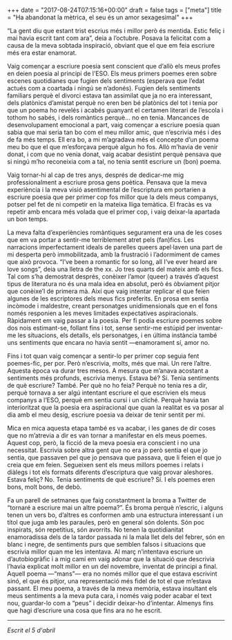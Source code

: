 +++
date = "2017-08-24T07:15:16+00:00"
draft = false
tags = ["meta"]
title = "Ha abandonat la mètrica, el seu és un amor sexagesimal"
+++
<p>“La gent diu que estant trist escrius més i millor però és mentida. Estic feliç i mai havia escrit tant com ara”, deia a l’octubre. Posava la felicitat com a causa de la meva sobtada inspiració, obviant que el que em feia escriure més era estar enamorat.</p>

<p><!-- more --></p>

<p>Vaig començar a escriure poesia sent conscient que d’allò els meus profes en deien poesia al principi de l’ESO. Els meus primers poemes eren sobre escenes quotidianes que fugien dels sentiments (esperava que l’edat actués com a coartada i ningú se n’adonés). Fugien dels sentiments familiars perquè el divorci estava tan assimilat que ja no era interessant, dels platònics d’amistat perquè no eren ben bé platònics del tot i tenia por que un poema ho revelés i acabés guanyant el certamen literari de l’escola i tothom ho sabés, i dels romàntics perquè… no en tenia. Mancances de desenvolupament emocional a part, vaig començar a escriure poesia quan sabia que mai seria tan bo com el meu millor amic, que n’escrivia més i des de fa més temps. Ell era bo, a mi m’agradava més el concepte d’un poema meu bo que el que m’esforçava perquè algun ho fos. Allò m’havia de venir donat, i com que no venia donat, vaig acabar desistint perquè pensava que si ningú m’ho reconeixia com a tal, no tenia sentit escriure un (bon) poema.</p>

<p>Vaig tornar-hi al cap de tres anys, després de dedicar-me mig professionalment a escriure prosa gens poètica. Pensava que la meva experiència i la meva visió asentimental de l’escriptura em portarien a escriure poesia que per primer cop fos millor que la dels meus companys, potser pel fet de ni competir en la mateixa lliga temàtica. El fracàs es va repetir amb encara més volada que el primer cop, i vaig deixar-la apartada un bon temps. </p>

<p>La meva falta d’experiències romàntiques segurament era una de les coses que em va portar a sentir-me terriblement atret pels (fan)fics. Les narracions imperfectament ideals de parelles queers apel·laven una part de mi desperta però immobilitzada, amb la frustració i l’adormiment de cames que això provoca. “I’ve been a romantic for so long, all I’ve ever heard are love songs”, deia una lletra de the xx. Jo tres quarts del mateix amb els fics. Tal com s’ha demostrat després, conèixer l’amor (queer) a través d’aquest tipus de literatura no és una mala idea en absolut, però és òbviament pitjor que conèixe’l de primera mà. Així que vaig intentar replicar el que feien algunes de les escriptores dels meus fics preferits. En prosa em sentia incòmode i maldestre, creant personatges unidimensionals que en el fons només responien a les meves limitades expectatives aspiracionals. Ràpidament em vaig passar a la poesia. Per fi podia escriure poemes sobre dos nois estimant-se, follant fins i tot, sense sentir-me estúpid per inventar-me les situacions, els detalls, els personatges, i en última instància també uns sentiments que encara no havia sentit —enamorament sí, amor no.</p>

<p>Fins i tot quan vaig començar a sentir-lo per primer cop seguia fent poemes-fic, per por. Però n’escrivia, molts, més que mai. Un rere l’altre. Aquesta època va durar tres mesos. A mesura que m’anava acostant a sentiments més profunds, escrivia menys. Estava bé? Sí. Tenia sentiments de què escriure? També. Per què no ho feia? Perquè no tenia res a dir, perquè tornava a ser algú intentant escriure el que escrivien els meus companys a l’ESO, perquè em sentia cursi i un cliché. Perquè havia tan interioritzat que la poesia era aspiracional que quan la realitat es va posar al dia amb el meu desig, escriure poesia va deixar de tenir sentit per mi.  </p>

<p>Mica en mica aquesta etapa també es va acabar, i les ganes de dir coses que no m’atrevia a dir es van tornar a manifestar en els meus poemes. Aquest cop, però, la ficció de la meva poesia era conscient i no una necessitat. Escrivia sobre altra gent que no era jo però sentia el que jo sentia, que passaven pel que jo pensava que passava, que li feien el que jo creia que em feien. Segueixen sent els meus millors poemes i relats i diàlegs i tot els formats diferents d’escriptura que vaig provar aleshores. Estava feliç? No. Tenia sentiments de què escriure? Sí. I els poemes eren bons, molt bons, de debò. </p>

<p>Fa un parell de setmanes que faig constantment la broma a Twitter de “tornaré a escriure mai un altre poema?”. És broma perquè n’escric, i alguns tenen un vers bo, d’altres es conformen amb una estructura interessant i un títol que juga amb les paraules, però en general són dolents. Són poc inspirats, són repetitius, són avorrits. No tenen la quotidianitat enamoradissa dels de la tardor passada ni la mala llet dels del febrer, són en blanc i negre, de sentiments purs que semblen falsos i situacions que escrivia millor quan me les intentava. Al març n’intentava escriure un d’autobiogràfic i a mig camí em vaig adonar que la situació que descrivia l’havia explicat molt millor en un del novembre, inventat de principi a final. Aquell poema —“mans”— era no només millor que el que estava escrivint sinó, el que és pitjor, una representació més fidel de tot el que m’estava passant. El meu poema, a través de la meva memòria, estava insultant els meus sentiments a la meva puta cara, i només vaig poder acabar el text nou, guardar-lo com a “peus” i decidir deixar-ho d’intentar. Almenys fins que hagi d’escriure una cosa que fins ara no he escrit. </p>

<hr><p><i>Escrit el 5 d'abril</i> </p>